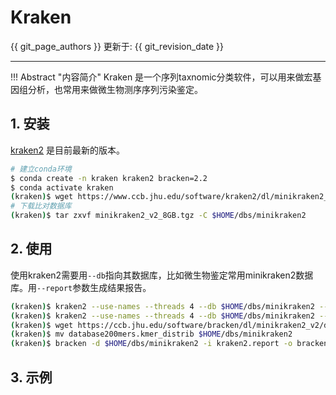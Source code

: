 # Kraken

{{ git_page_authors }} 更新于: {{ git_revision_date }}

---

!!! Abstract "内容简介"
    Kraken 是一个序列taxnomic分类软件，可以用来做宏基因组分析，也常用来做微生物测序序列污染鉴定。

## 1. 安装

[kraken2](https://www.ccb.jhu.edu/software/kraken2/) 是目前最新的版本。

```bash
# 建立conda环境
$ conda create -n kraken kraken2 bracken=2.2
$ conda activate kraken
(kraken)$ wget https://www.ccb.jhu.edu/software/kraken2/dl/minikraken2_v2_8GB.tgz
# 下载比对数据库
(kraken)$ tar zxvf minikraken2_v2_8GB.tgz -C $HOME/dbs/minikraken2
```

## 2. 使用

使用kraken2需要用`--db`指向其数据库，比如微生物鉴定常用minikraken2数据库。用`--report`参数生成结果报告。

```bash
(kraken)$ kraken2 --use-names --threads 4 --db $HOME/dbs/minikraken2 --report report.txt assembly.fna > result.kraken
(kraken)$ kraken2 --use-names --threads 4 --db $HOME/dbs/minikraken2 --report report2.txt --fastq-input --paired S1_R1.fq.gz S1_R2.fq.gz > result2.kraken
(kraken)$ wget https://ccb.jhu.edu/software/bracken/dl/minikraken2_v2/database200mers.kmer_distrib
(kraken)$ mv database200mers.kmer_distrib $HOME/dbs/minikraken2
(kraken)$ bracken -d $HOME/dbs/minikraken2 -i kraken2.report -o bracken.species.txt -l S
```

## 3. 示例
